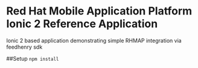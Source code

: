 Red Hat Mobile Application Platform Ionic 2 Reference Application
===============

Ionic 2 based application demonstrating simple RHMAP integration via feedhenry sdk

##Setup
``` npm install ```
